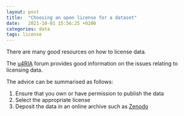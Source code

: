 ```yaml
---
layout: post
title:  "Choosing an open license for a dataset"
date:   2021-10-01 15:56:25 +0200
categories: data
tags: license
---
```


There are many good resources on how to license data.

The [u4RIA] forum provides good information on the issues relating to licensing data.

The advice can be summarised as follows:

1. Ensure that you own or have permission to publish the data
2. Select the appropriate license
3. Deposit the data in an online archive such as [Zenodo]

[u4RIA]: https://forum.u4ria.org/
[Zenodo]: https://zenodo.org
